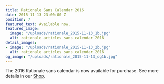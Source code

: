 ```yaml
---
title: Rationale Sans Calendar 2016
date: 2015-11-13 23:00:00 Z
position: 7
featured_text: Available now.
featured_image:
  image: "/uploads/rationale_2015-11-13_1b.jpg"
  alt: rationale articles sans calendar 2016
detail_images:
- image: "/uploads/rationale_2015-11-13_2b.jpg"
  alt: rationale articles sans calendar 2016
og_image: "/uploads/rationale_2015-11-13_og1b.jpg"
---
```


The 2016 Rationale sans calendar is now available for purchase. See more details in our [Shop](https://rationale-design.com/shop/).